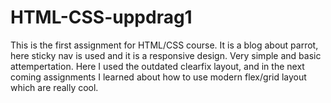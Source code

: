 # HTML-CSS-uppdrag1
This is the first assignment for HTML/CSS course. It is a blog about parrot, here sticky nav is used and it is a responsive design.
Very simple and basic attempertation.
Here I used the outdated clearfix layout, and in the next coming assignments I learned about how to use modern flex/grid layout which are really cool.
